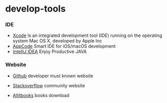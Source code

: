 # develop-tools

### IDE

- [Xcode](https://developer.apple.com/xcode/) Is an integrated development tool (IDE) running on the operating system Mac OS X, developed by Apple Inc
- [AppCode](https://www.jetbrains.com/objc/) Smart IDE for iOS/macOS development
- [IntelliJ IDEA](https://www.jetbrains.com/idea/) Enjoy  Productive JAVA

### Website

- [Github](https://github.com/SuperHaiFeng/develop-tools) developer must known website

- [Stackoverflow](https://stackoverflow.com/) community website

- [Allitbooks](http://www.allitebooks.in/tag/swift/)  books download

